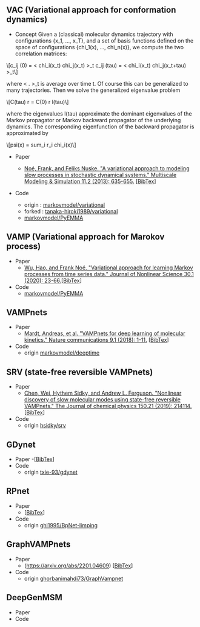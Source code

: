 <script type="text/x-mathjax-config">MathJax.Hub.Config({tex2jax:{inlineMath:[['\$','\$'],['\\(','\\)']],processEscapes:true},CommonHTML: {matchFontHeight:false}});</script>
<script type="text/javascript" async src="https://cdnjs.cloudflare.com/ajax/libs/mathjax/2.7.1/MathJax.js?config=TeX-MML-AM_CHTML"></script>

## VAC (Variational approach for conformation dynamics)
- Concept
 Given a (classical) molecular dynamics trajectory with configurations {x_1, ..., x_T}, and a set of basis functions defined on the space of configurations {chi_1(x), ..., chi_n(x)}, we compute the two correlation matrices:

\\[c_ij (0) = < chi_i(x_t) chi_j(x_t) >_t c_ij (tau) = < chi_i(x_t) chi_j(x_t+tau) >_t\\]

where < . >_t is average over time t. Of course this can be generalized to many trajectories. Then we solve the generalized eigenvalue problem

\\[C(tau) r = C(0) r l(tau)\\]

where the eigenvalues l(tau) approximate the dominant eigenvalues of the Markov propagator or Markov backward propagator of the underlying dynamics. The corresponding eigenfunction of the backward propagator is approximated by

\\[psi(x) = sum_i r_i chi_i(x)\\]
- Paper
   - [Noé, Frank, and Feliks Nuske. "A variational approach to modeling slow processes in stochastic dynamical systems." Multiscale Modeling & Simulation 11.2 (2013): 635-655.](https://epubs.siam.org/doi/abs/10.1137/110858616?casa_token=uwxuLpLlceIAAAAA:eJ-FwlnByXP_kLhUA_xAEbi_AGrejTzaEuaXW3wM8Uq_GAkPw_KK3w1gdPqVO3WWY6DnE-baFOQW) \[[BibTex](https://scholar.googleusercontent.com/scholar.bib?q=info:RhTGZVmWE7UJ:scholar.google.com/&output=citation&scisdr=CgXkEEvhEJeMq7TiUXU:AAGBfm0AAAAAYknnSXW1wyMGIRm2SR6LtN8sa2wE3PeX&scisig=AAGBfm0AAAAAYknnSRp2gIsftp0CyOjZTbgoVfIFyPxE&scisf=4&ct=citation&cd=-1&hl=ja)\]

- Code 
  - origin :  [markovmodel/variational](https://github.com/markovmodel/variational)
  - forked : [tanaka-hiroki1989/variational](https://github.com/tanaka-hiroki1989/variational)
  - [markovmodel/PyEMMA](https://github.com/markovmodel/PyEMMA/tree/devel/pyemma)
## VAMP (Variational approach for Marokov process)
- Paper 
  - [Wu, Hao, and Frank Noé. "Variational approach for learning Markov processes from time series data." Journal of Nonlinear Science 30.1 (2020): 23-66.](https://link.springer.com/article/10.1007/s00332-019-09567-y)\[[BibTex](https://scholar.googleusercontent.com/scholar.bib?q=info:lFqWUORfdYEJ:scholar.google.com/&output=citation&scisdr=CgXkEEvhEJeMq7TtHvg:AAGBfm0AAAAAYknoBvg9-0MnwBBYw8z-zyOyYvoUaX1h&scisig=AAGBfm0AAAAAYknoBr-8uwhO_ozQlTzTL2iO78giH7Y1&scisf=4&ct=citation&cd=-1&hl=ja)\]
- Code 
  - [markovmodel/PyEMMA](https://github.com/markovmodel/PyEMMA/tree/devel/pyemma)

## VAMPnets
- Paper 
  - [Mardt, Andreas, et al. "VAMPnets for deep learning of molecular kinetics." Nature communications 9.1 (2018): 1-11.](https://www.nature.com/articles/s41467-017-02388-1)
  \[[BibTex](https://scholar.googleusercontent.com/scholar.bib?q=info:cdgg75wUJSYJ:scholar.google.com/&output=citation&scisdr=CgXkEEvhEJeMq7TsmrE:AAGBfm0AAAAAYknpgrFU35c_nqh1iymSeVHYftvRQCHg&scisig=AAGBfm0AAAAAYknpgiRKEcrSJWoNiwSJIN7WUzFMBlEo&scisf=4&ct=citation&cd=-1&hl=ja)\]
- Code 
  - origin [markovmodel/deeptime](https://github.com/markovmodel/deeptime)

## SRV (state-free reversible VAMPnets)
- Paper 
  - [Chen, Wei, Hythem Sidky, and Andrew L. Ferguson. "Nonlinear discovery of slow molecular modes using state-free reversible VAMPnets." The Journal of chemical physics 150.21 (2019): 214114.](https://aip.scitation.org/doi/abs/10.1063/1.5092521)\[[BibTex](https://scholar.googleusercontent.com/scholar.bib?q=info:E2D8TWgTxmoJ:scholar.google.com/&output=citation&scisdr=CgXkEEvhEJeMq7Ts20Q:AAGBfm0AAAAAYknpw0SMgn52dSDdQCWlFwEI3W4eUAu9&scisig=AAGBfm0AAAAAYknpw_SlbLByDIYPSNUuDtA27nePqo48&scisf=4&ct=citation&cd=-1&hl=ja)\]
- Code
  - origin [hsidky/srv](https://github.com/hsidky/srv)

## GDynet
- Paper
  -\[[BibTex]()\]
- Code
  - origin [txie-93/gdynet](https://github.com/txie-93/gdynet)

## RPnet
- Paper
  - \[[BibTex]()\]
- Code 
  - origin [ghl1995/BpNet-limping](https://github.com/ghl1995/BpNet-lumping)

## GraphVAMPnets
- Paper
  - (https://arxiv.org/abs/2201.04609)
  \[[BibTex]()\]
- Code
  - origin [ghorbanimahdi73/GraphVampnet](https://github.com/ghorbanimahdi73/GraphVampNet)

## DeepGenMSM
- Paper
- Code
